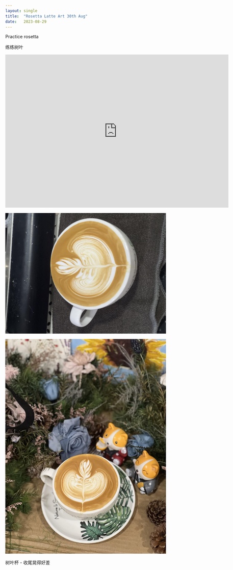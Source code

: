 ```yaml
---
layout: single
title:  "Rosetta Latte Art 30th Aug"
date:   2023-08-29
---
```


Practice rosetta

练练树叶



<div class="embed-container">
  <iframe
      src="https://www.youtube.com/embed/5kVNCgqRLmI"
      width="700"
      height="480"
      frameborder="0"
      allowfullscreen="true">
  </iframe>
</div>






![](/assets/img/2023/08/30/IMG_6904.jpg)

![](/assets/img/2023/08/30/IMG_6906.jpg)


树叶杯 - 收尾晃得好差



